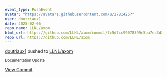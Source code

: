 ```yaml
---
event_type: PushEvent
avatar: "https://avatars.githubusercontent.com/u/2781425?"
user: doutriaux1
date: 2025-02-06
repo_name: LLNL/axom
html_url: https://github.com/LLNL/axom/commit/7c5d7cc99078399c5ba7ec3d39028990438bed9a
repo_url: https://github.com/LLNL/axom
---
```


<a href='https://github.com/doutriaux1' target='_blank'>doutriaux1</a> pushed to <a href='https://github.com/LLNL/axom' target='_blank'>LLNL/axom</a>

<small>Documentation Update</small>

<a href='https://github.com/LLNL/axom/commit/7c5d7cc99078399c5ba7ec3d39028990438bed9a' target='_blank'>View Commit</a>
